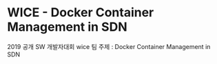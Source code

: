 # WICE - Docker Container Management in SDN

2019 공개 SW 개발자대회 wice 팀
주제 : Docker Container Management in SDN

